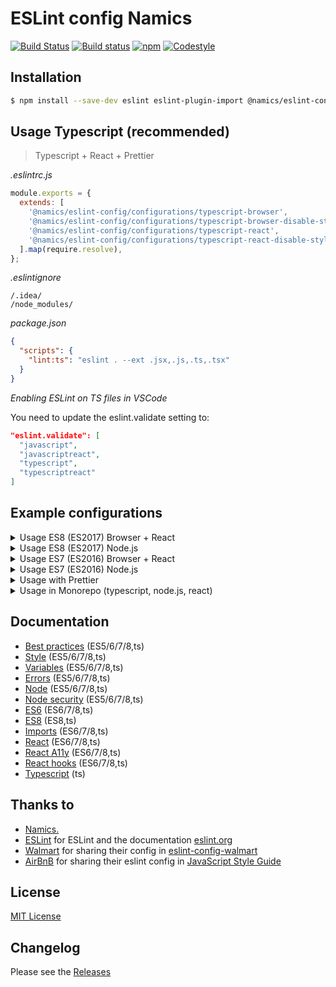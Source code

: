 # ESLint config Namics

[![Build Status](https://img.shields.io/travis/namics/eslint-config-namics/master.svg)](https://travis-ci.org/namics/eslint-config-namics)
[![Build status](https://ci.appveyor.com/api/projects/status/o2ka9gbhm1ry6kjm/branch/master?svg=true)](https://ci.appveyor.com/project/namics/eslint-config-namics/branch/master)
[![npm](https://img.shields.io/npm/v/@namics/eslint-config.svg)](https://www.npmjs.com/package/@namics/eslint-config)
[![Codestyle](https://img.shields.io/badge/codestyle-namics-green.svg)](https://github.com/namics/eslint-config-namics)

## Installation

```bash
$ npm install --save-dev eslint eslint-plugin-import @namics/eslint-config
```

## Usage Typescript (recommended)

> Typescript + React + Prettier

*.eslintrc.js*

```js
module.exports = {
  extends: [
    '@namics/eslint-config/configurations/typescript-browser',
    '@namics/eslint-config/configurations/typescript-browser-disable-styles',
    '@namics/eslint-config/configurations/typescript-react',
    '@namics/eslint-config/configurations/typescript-react-disable-styles',
  ].map(require.resolve),
};
```

*.eslintignore*

```
/.idea/
/node_modules/
```

*package.json*

```json
{
  "scripts": {
    "lint:ts": "eslint . --ext .jsx,.js,.ts,.tsx"
  }
}
```

*Enabling ESLint on TS files in VSCode*

You need to update the eslint.validate setting to:

```json
"eslint.validate": [
  "javascript",
  "javascriptreact",
  "typescript",
  "typescriptreact"
]
```

## Example configurations

<details>
<summary>Usage ES8 (ES2017) Browser + React</summary>

<br />

*.eslintrc.js*

```js
module.exports = {
  extends: [
    '@namics/eslint-config/configurations/es8-browser',
    '@namics/eslint-config/configurations/es8-react',
  ].map(require.resolve),
};
```

</details>

<details>
<summary>Usage ES8 (ES2017) Node.js</summary>

<br />

*.eslintrc.js*

```js
module.exports = {
  extends: [
    '@namics/eslint-config/configurations/es8-node',
  ].map(require.resolve),
};
```

</details>

<details>
<summary>Usage ES7 (ES2016) Browser + React</summary>

<br />

*.eslintrc.js*

```js
module.exports = {
  extends: [
    '@namics/eslint-config/configurations/es7-browser',
    '@namics/eslint-config/configurations/es7-react',
  ].map(require.resolve),
};
```

</details>

<details>
<summary>Usage ES7 (ES2016) Node.js</summary>

<br />

*.eslintrc.js*

```js
module.exports = {
  extends: [
    '@namics/eslint-config/configurations/es7-node',
  ].map(require.resolve),
};
```

</details>

<details>
<summary>Usage with Prettier</summary>

<br />

- [configuration with prettier](./documentation/with-prettier.md)


</details>

<details>
<summary>Usage in Monorepo (typescript, node.js, react)</summary>

<br />

*.eslintrc.js*

```js
module.exports = {
  extends: [
    // js configuration files for example webpack.config.js
    '@namics/eslint-config/configurations/es8-node.js',
    '@namics/eslint-config/configurations/es8-node-disable-styles.js',
    ].map(require.resolve),
    overrides: [
      {
        // react components and other client side code
        files: ['*.ts', '*.tsx'],
        extends: [
          '@namics/eslint-config/configurations/typescript-react.js',
          '@namics/eslint-config/configurations/typescript-react-disable-styles.js',
        ].map(require.resolve),
        settings: {
          react: {
            version: '16',
          },
        },
      },
      {
        // node.js server side code
        files: [
          'packages/graph-ql/**/*.ts',
          'packages/graph-ql/**/*.tsx',
        ],
        extends: [
          '@namics/eslint-config/configurations/typescript-node.js',
          '@namics/eslint-config/configurations/typescript-node-disable-styles.js',
        ].map(require.resolve),
      },
    ],
  ],
};
```

</details>


## Documentation

- [Best practices](./documentation/best-practices.md) (ES5/6/7/8,ts)
- [Style](./documentation/style.md) (ES5/6/7/8,ts)
- [Variables](./documentation/variables.md) (ES5/6/7/8,ts)
- [Errors](./documentation/errors.md) (ES5/6/7/8,ts)
- [Node](./documentation/node.md) (ES5/6/7/8,ts)
- [Node security](./documentation/security.md) (ES5/6/7/8,ts)
- [ES6](./documentation/es6.md) (ES6/7/8,ts)
- [ES8](./documentation/es8.md) (ES8,ts)
- [Imports](./documentation/imports.md) (ES6/7/8,ts)
- [React](./documentation/react.md) (ES6/7/8,ts)
- [React A11y](./documentation/react-a11y.md) (ES6/7/8,ts)
- [React hooks](./documentation/react-hooks.md) (ES6/7/8,ts)
- [Typescript](./documentation/typescript.md) (ts)

## Thanks to

* [Namics.](https://www.namics.com/en/)
* [ESLint](https://github.com/eslint/eslint) for ESLint and the documentation [eslint.org](http://eslint.org/)
* [Walmart](https://github.com/walmartlabs) for sharing their config in [eslint-config-walmart](https://github.com/walmartlabs/eslint-config-walmart)
* [AirBnB](https://github.com/airbnb) for sharing their eslint config in [JavaScript Style Guide](https://github.com/airbnb/javascript)

## License

[MIT License](./LICENSE)

## Changelog

Please see the [Releases](https://github.com/namics/eslint-config-namics/releases)

